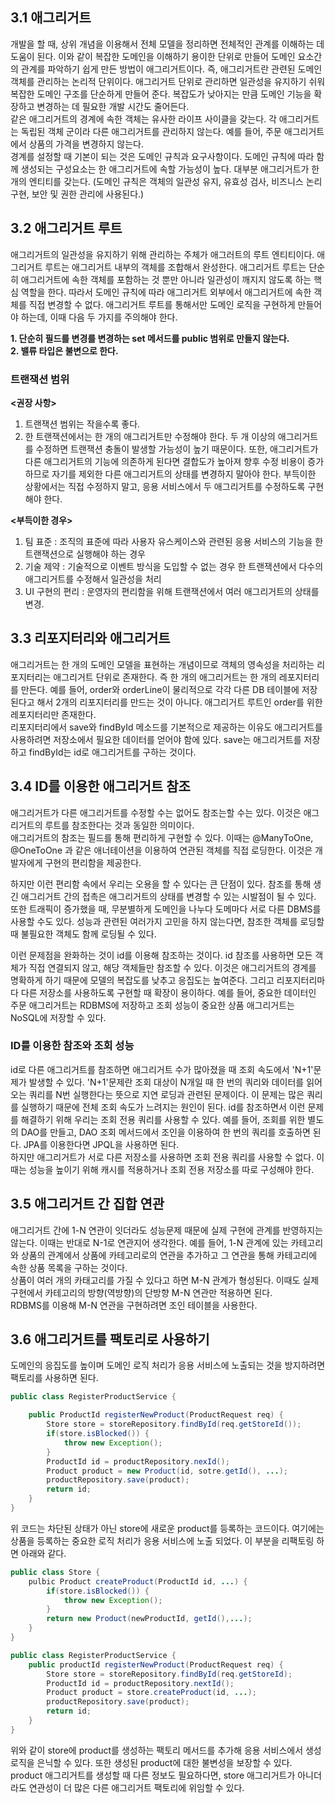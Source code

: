   
## 3.1 애그리거트 

개발을 할 때, 상위 개념을 이용해서 전체 모델을 정리하면 전체적인 관계를 이해하는 데 도움이 된다. 이와 같이 복잡한 도메인을 이해하기 용이한 단위로 만들어 도메인 요소간의 관계를 파악하기 쉽게 만든 방법이 애그리거트이다. 즉, 애그리거트란 관련된 도메인 객체를 관리하는 논리적 단위이다. 애그리거트 단위로 관리하면 일관성을 유지하기 쉬워 복잡한 도메인 구조를 단순하게 만들어 준다. 복잡도가 낮아지는 만큼 도메인 기능을 확장하고 변경하는 데 필요한 개발 시간도 줄어든다.  
같은 애그리거트의 경계에 속한 객체는 유사한 라이프 사이클을 갖는다. 각 애그리거트는 독립된 객체 군이라 다른 애그리거트를 관리하지 않는다. 예를 들어, 주문 애그리거트에서 상품의 가격을 변경하지 않는다.  
경계를 설정할 때 기본이 되는 것은 도메인 규칙과 요구사항이다. 도메인 규칙에 따라 함께 생성되는 구성요소는 한 애그리거트에 속할 가능성이 높다. 대부분 애그리거트가 한 개의 엔티티를 갖는다. (도메인 규칙은 객체의 일관성 유지, 유효성 검사, 비즈니스 논리 구현, 보안 및 권한 관리에 사용된다.)  


     
## 3.2 애그리거트 루트  
  
애그리거트의 일관성을 유지하기 위해 관리하는 주체가 애그러트의 루트 엔티티이다. 애그리거트 루트는 애그리거트 내부의 객체를 조합해서 완성한다. 애그리거트 루트는 단순히 애그리거트에 속한 객체를 포함하는 것 뿐만 아니라 일관성이 깨지지 않도록 하는 핵심 역할을 한다. 따라서 도메인 규칙에 따라 애그리거트 외부에서 애그리거트에 속한 객체를 직접 변경할 수 없다. 애그리거트 루트를 통해서만 도메인 로직을 구현하게 만들어야 하는데, 이때 다음 두 가지를 주의해야 한다.  
  
**1. 단순히 필드를 변경를 변경하는 set 메서드를 public 범위로 만들지 않는다.**  
**2. 밸류 타입은 불변으로 한다.**  
    
  
### 트랜잭션 범위  
  
**<권장 사항>**  
1. 트랜잭션 범위는 작을수록 좋다.  
2. 한 트랜잭션에서는 한 개의 애그리거트만 수정해야 한다. 두 개 이상의 애그리거트를 수정하면 트랜잭션 충돌이 발생할 가능성이 높기 때문이다. 또한, 애그리거트가 다른 애그리거트의 기능에 의존하게 된다면 결합도가 높아져 향후 수정 비용이 증가하므로 자기를 제외한 다른 애그리거트의 상태를 변경하지 말아야 한다. 부득이한 상황에서는 직접 수정하지 말고, 응용 서비스에서 두 애그리거트를 수정하도록 구현해야 한다.  
  
**<부득이한 경우>**  
1. 팀 표준 : 조직의 표준에 따라 사용자 유스케이스와 관련된 응용 서비스의 기능을 한 트랜잭션으로 실행해야 하는 경우  
2. 기술 제약 : 기술적으로 이벤트 방식을 도입할 수 없는 경우 한 트랜잭션에서 다수의 애그리거트를 수정해서 일관성을 처리  
3. UI 구현의 편리 : 운영자의 편리함을 위해 트랜잭션에서 여러 애그리거트의 상태를 변경.  
    
  
  
## 3.3 리포지터리와 애그리거트  
  
애그리거트는 한 개의 도메인 모델을 표현하는 개념이므로 객체의 영속성을 처리하는 리포지터리는 애그리거트 단위로 존재한다. 즉 한 개의 애그리거트는 한 개의 레포지터리를 만든다. 예를 들어, order와 orderLine이 물리적으로 각각 다른 DB 테이블에 저장된다고 해서 2개의 리포지터리를 만드는 것이 아니다. 애그리거트 루트인 order를 위한 레포지터리만 존재한다.  
리포지터리에서 save와 findById 메소드를 기본적으로 제공하는 이유도 애그리거트를 사용하려면 저장소에서 필요한 데이터를 얻어야 함에 있다. save는 애그리거트를 저장하고 findById는 id로 애그리거트를 구하는 것이다.  


      
## 3.4 ID를 이용한 애그리거트 참조  
  
애그리거트가 다른 애그리거트를 수정할 수는 없어도 참조는할 수는 있다. 이것은 애그리거트의 루트를 참조한다는 것과 동일한 의미이다.  
애그리거트의 참조는 필드를 통해 편리하게 구현할 수 있다. 이때는 @ManyToOne, @OneToOne 과 같은 애너테이션을 이용하여 연관된 객체를 직접 로딩한다. 이것은 개발자에게 구현의 편리함을 제공한다.  
  
하지만 이런 편리함 속에서 우리는 오용을 할 수 있다는 큰 단점이 있다. 참조를 통해 생긴 애그리거트 간의 접촉은 애그리거트의 상태를 변경할 수 있는 시발점이 될 수 있다. 또한 트래픽이 증가했을 때, 무분별하게 도메인을 나누다 도메마다 서로 다른 DBMS를 사용할 수도 있다. 성능과 관련된 여러가지 고민을 하지 않는다면, 참조한 객체를 로딩할 때 불필요한 객체도 함께 로딩될 수 있다.  
  
이런 문제점을 완화하는 것이 id를 이용해 참조하는 것이다. id 참조를 사용하면 모든 객체가 직접 연결되지 않고, 해당 객체들만 참조할 수 있다. 이것은 애그리거트의 경계를 명확하게 하기 때문에 모델의 복잡도를 낮추고 응집도는 높여준다. 그리고 리포지터리마다 다른 저장소를 사용하도록 구현할 때 확장이 용이하다. 예를 들어, 중요한 데이터인 주문 애그리거트는 RDBMS에 저장하고 조회 성능이 중요한 상품 애그리거트는 NoSQL에 저장할 수 있다.   
  

### ID를 이용한 참조와 조회 성능  
  
id로 다른 애그리거트를 참조하면 애그리거트 수가 많아졌을 때 조회 속도에서 'N+1'문제가 발생할 수 있다. 'N+1'문제란 조회 대상이 N개일 때 한 번의 쿼리와 데이터를 읽어오는 쿼리를 N번 실행한다는 뜻으로 지연 로딩과 관련된 문제이다. 이 문제는 많은 쿼리를 실행하기 때문에 전체 조회 속도가 느려지는 원인이 된다. id를 참조하면서 이런 문제를 해결하기 위해 우리는 조회 전용 쿼리를 사용할 수 있다. 예를 들어, 조회를 위한 별도의 DAO를 만들고, DAO 조회 메서드에서 조인을 이용하여 한 번의 쿼리를 호출하면 된다. JPA를 이용한다면 JPQL을 사용하면 된다.  
하지만 애그리거트가 서로 다른 저장소를 사용하면 조회 전용 쿼리를 사용할 수 없다. 이때는 성능을 높이기 위해 캐시를 적용하거나 조회 전용 저장소를 따로 구성해야 한다.    
  
  
  
## 3.5 애그리거트 간 집합 연관  
  
애그리거트 간에 1-N 연관이 잇더라도 성능문제 때문에 실제 구현에 관계를 반영하지는 않는다. 이때는 반대로 N-1로 연관지어 생각한다. 예를 들어, 1-N 관계에 있는 카테고리와 상품의 관계에서 상품에 카테고리로의 연관을 추가하고 그 연관을 통해 카테고리에 속한 상품 목록을 구하는 것이다.  
상품이 여러 개의 카태고리를 가질 수 있다고 하면 M-N 관계가 형성된다. 이때도 실제 구현에서 카테고리의 방향(역방향)의 단방향 M-N 연관만 적용하면 된다.  
RDBMS를 이용해 M-N 연관을 구현하려면 조인 테이블을 사용한다.  
  
  
  
## 3.6 애그리거트를 팩토리로 사용하기  
  
도메인의 응집도를 높이며 도메인 로직 처리가 응용 서비스에 노출되는 것을 방지하려면 팩토리를 사용하면 된다.  
```java  
public class RegisterProductService {

    public ProductId registerNewProduct(ProductRequest req) {
        Store store = storeRepository.findById(req.getStoreId());
        if(store.isBlocked()) {
            throw new Exception();
        }
        ProductId id = productRepository.nexId();
        Product product = new Product(id, sotre.getId(), ...);
        productRepository.save(product);
        return id;
    }
}
```  
위 코드는 차단된 상태가 아닌 store에 새로운 product를 등록하는 코드이다. 여기에는 상품을 등록하는 중요한 로직 처리가 응용 서비스에 노출 되었다. 이 부분을 리팩토링 하면 아래와 같다.  
```java
public class Store {
    pulbic Product createProduct(ProductId id, ...) {
        if(store.isBlocked()) {
            throw new Exception();
        }
        return new Product(newProductId, getId(),...);
    }
}
```
```java
public class RegisterProductService {
    public productId registerNewProduct(ProductRequest req) {
        Store store = storeRepository.findById(req.getStoreId);
        ProductId id = productRepository.nextId();
        Product product = store.createProduct(id, ...);
        productRepository.save(product);
        return id;
    }
}
```
  
위와 같이 store에 product를 생성하는 팩토리 메서드를 추가해 응용 서비스에서 생성 로직을 은닉할 수 있다. 또한 생성된 product에 대한 불변성을 보장할 수 있다. product 애그리거트를 생성할 때 다른 정보도 필요하다면, store 애그리거트가 아니더라도 연관성이 더 많은 다른 애그리거트 팩토리에 위임할 수 있다.